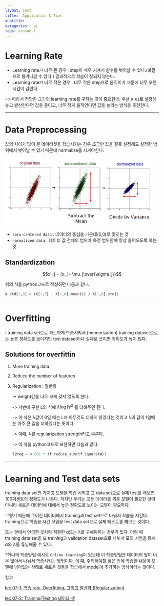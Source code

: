 ```yaml
---
layout: post
title:  Application & Tips
subtitle:   
categories:  ai
tags: season-1
---
```


# Learning Rate
- Learning rate가 너무 큰 경우 : step이 매우 커져서 함수를 벗어날 수 있다.(바깥으로 튕겨나갈 수 있다.) 결과적으로 학습이 잘되지 않는다.
- Learning rate가 너무 작은 경우 : 너무 작은 step으로 움직이기 때문에 너무 오랜 시간이 걸린다.

=> 따라서 적당한 크기의 learning rate를 구하는 것이 중요한데, 우선 `0.01`로 설정해놓고 발산한다면 값을 줄이고, 너무 작게 움직인다면 값을 늘리는 방식을 추천한다.
- - -
# Data Preprocessing
값의 차이가 많이 큰 데이터셋을 학습시키는 경우 조금만 값을 잘못 설정해도 설정한 범위에서 벗어날 수 있기 때문에 normalize를 시켜야한다.

![coding](/assets/img/posts/lec7_data_preprocessing.png)
- `zero-centered data` : 데이터의 중심을 가운데(0,0)로 맞히는 것
- `normalized data` : 데이터 값 전체의 범위가 특정 범위안에 항상 들어오도록 하는 것

## Standardization
$$x'_j = {x_j - \mu_j\over{\sigma_j}}$$

위의 식을 python코드로 작성하면 다음과 같다.
```py
X_std[:,0] = (X[:,0] - X[:,0].mean()) / X[:,0].std()
```
- - -
# Overfitting
: training data set으로 과도하게 학습시켜서 (memorization) training dataset으로는 높은 정확도를 보이지만 test dataset이나 실제로 쓰이면 정확도가 높지 않다.

## Solutions for overfittin
1. More training data
1. Reduce the number of features
1. Regularization : 일반화

    -> weight값을 너무 크게 갖지 않도록 한다.

    -> 저번에 구한 L의 식에 $λ\log{W^2}$ 를 더해주면 된다.

    -> 이 식은 λ값이 0일 때는 L에 아무것도 더하지 않겠다는 것이고 λ의 값이 1일때는 아주 큰 값을 더하겠다는 뜻이다.

    -> 이때, λ를 regularization strength라고 부른다.
    
    -> 이 식을 python코드로 표현하면 다음과 같다.
    ```py
    l2reg = 0.001 * tf.reduce_sum(tf.square(W))
    ```

- - -
# Learning and Test data sets
training data set만 가지고 모델을 학습 시키고 그 data set으로 실제 test를 해보면 100퍼센트의 정확도가 나온다. 
하지만 우리는 모든 데이터를 외운 모델이 필요한 것이 아니라 새로운 데이터에 대해서 높은 정확도를 보이는 모델이 필요하다.

그렇기 때문에 주어진 데이터에서 training과 test set으로 나눠서 학습을 시킨다. 
training으로 학습을 시킨 모델을 test data set으로 실제 테스트를 해보는 것이다.

또는 앞에서 언급한 것처럼 적절한 α또는 λ를 구해야하는 경우가 있다. 이럴 때 training data set을 또 training과 validation dataset으로 나눠서 모의 시험을 통해 α와 λ를 튜닝해줄 수 있다.

*하나의 학습방법 예시로 `Online learning`이 있는데 이 학습방법은 데이터의 양이 너무 많아서 나눠서 학습시키는 방법이다. 이 때, 주의해야할 점은 전에 학습한 내용이 모델에 남아있는 상태로 새로운 것들을 학습해서 model에 추가하는 방식이라는 것이다.

참고

[lec 07-1: 학습 rate, Overfitting, 그리고 일반화 (Regularization)](https://www.youtube.com/watch?v=1jPjVoDV_uo&list=PLlMkM4tgfjnLSOjrEJN31gZATbcj_MpUm&index=18)

[lec 07-2: Training/Testing 데이타 셋](https://www.youtube.com/watch?v=KVv1nMSlPzY&list=PLlMkM4tgfjnLSOjrEJN31gZATbcj_MpUm&index=19)